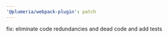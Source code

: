```yaml
---
'@plumeria/webpack-plugin': patch
---
```


fix: eliminate code redundancies and dead code and add tests
